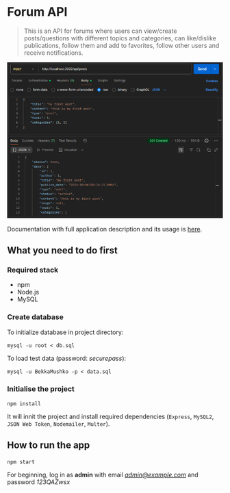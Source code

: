 # Forum API

> This is an API for forums where users can view/create posts/questions with different topics and categories, can like/dislike publications, follow them and add to favorites, follow other users and receive notifications.

![API in work](/readme_image.png)

Documentation with full application description and its usage is [here](https://docs.google.com/document/d/1c1-a_iFDRsBamcnFS83DbiQK_2cRXP7lHmKClwQCkfo/edit?usp=sharing).

## What you need to do first

### Required stack

* npm
* Node.js
* MySQL

### Create database

To initialize database in project directory:

```
mysql -u root < db.sql
```

To load test data (password: *securepass*):

```
mysql -u BekkaMushko -p < data.sql
```

### Initialise the project

```
npm install
```

It will innit the project and install required dependencies (`Express`, `MySQL2`, `JSON Web Token`, `Nodemailer`, `Multer`).

## How to run the app

```
npm start
```

For beginning, log in as **admin** with email *admin@example.com* and password *123QAZwsx*
